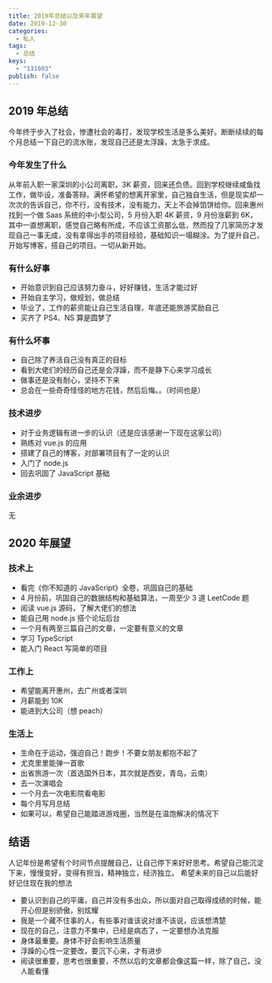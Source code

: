 ```yaml
---
title: 2019年总结以及来年展望
date: 2019-12-30
categories:
  - 私人
tags:
  - 总结
keys:
  - "131003"
publish: false
---
```


## 2019 年总结

今年终于步入了社会，惨遭社会的毒打，发现学校生活是多么美好。断断续续的每个月总结一下自己的流水账，发现自己还是太浮躁，太急于求成。

### 今年发生了什么

从年前入职一家深圳的小公司离职，3K 薪资，回来还负债。回到学校继续咸鱼找工作，做毕设，准备答辩。满怀希望的想离开家里，自己独自生活，但是现实却一次次的告诉自己，你不行，没有技术，没有能力，天上不会掉馅饼给你。回来惠州找到一个做 Saas 系统的中小型公司，5 月份入职 4K 薪资，9 月份涨薪到 6K，其中一直想离职，感觉自己略有所成，不应该工资那么低，然而投了几家简历才发现自己一事无成，没有拿得出手的项目经验，基础知识一塌糊涂。为了提升自己，开始写博客，搭自己的项目。一切从新开始。

### 有什么好事

- 开始意识到自己应该努力奋斗，好好赚钱，生活才能过好
- 开始自主学习，做规划，做总结
- 毕业了，工作的薪资能让自己生活自理，年底还能旅游奖励自己
- 买齐了 PS4、NS 算是圆梦了

### 有什么坏事

- 自己除了养活自己没有真正的目标
- 看到大佬们的经历自己还是会浮躁，而不是静下心来学习成长
- 做事还是没有耐心，坚持不下来
- 总会在一些奇奇怪怪的地方花钱，然后后悔。。（时间也是）

### 技术进步

- 对于业务逻辑有进一步的认识（还是应该感谢一下现在这家公司）
- 熟练对 vue.js 的应用
- 搭建了自己的博客，对部署项目有了一定的认识
- 入门了 node.js
- 回去巩固了 JavaScript 基础

### 业余进步

无

## 2020 年展望

### 技术上

- 看完《你不知道的 JavaScript》全卷，巩固自己的基础
- 4 月份前，巩固自己的数据结构和基础算法，一周至少 3 道 LeetCode 题
- 阅读 vue.js 源码，了解大佬们的想法
- 能自己用 node.js 搭个论坛后台
- 一个月有两至三篇自己的文章，一定要有意义的文章
- 学习 TypeScript
- 能入门 React 写简单的项目

### 工作上

- 希望能离开惠州，去广州或者深圳
- 月薪能到 10K
- 能进到大公司（想 peach）

### 生活上

- 生命在于运动，强迫自己！跑步！不要女朋友都抱不起了
- 尤克里里能弹一首歌
- 出省旅游一次（首选国外日本，其次就是西安，青岛，云南）
- 去一次演唱会
- 一个月去一次电影院看电影
- 每个月写月总结
- 如果可以，希望自己能踏进游戏圈，当然是在温饱解决的情况下

## 结语

人记年份是希望有个时间节点提醒自己，让自己停下来好好思考。希望自己能沉淀下来，慢慢变好，变得有担当，精神独立，经济独立。
希望未来的自己以后能好好记住现在我的想法
- 要认识到自己的平庸，自己并没有多出众，所以面对自己取得成绩的时候，能开心但是别骄傲，别炫耀
- 我是一个藏不住事的人，有些事对谁该说对谁不该说，应该想清楚
- 现在的自己，注意力不集中，已经是病态了，一定要想办法克服
- 身体最重要。身体不好会影响生活质量
- 浮躁的心性一定要改，要沉下心来，才有进步
- 阅读很重要，思考也很重要，不然以后的文章都会像这篇一样，除了自己，没人能看懂

